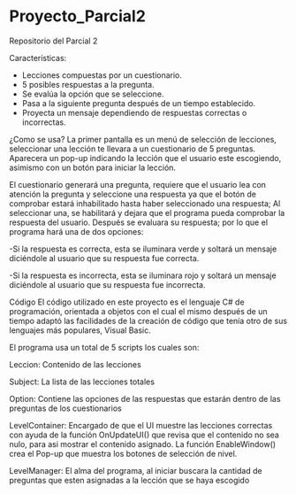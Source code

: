 # Proyecto_Parcial2
 Repositorio del Parcial 2

Características:
- Lecciones compuestas por un cuestionario.
- 5 posibles respuestas a la pregunta.
- Se evalúa la opción que se seleccione.
- Pasa a la siguiente pregunta después de un tiempo establecido.
- Proyecta un mensaje dependiendo de respuestas correctas o incorrectas.

¿Como se usa?
La primer pantalla es un menú de selección de lecciones, seleccionar una lección te llevara a un cuestionario de 5 preguntas. Aparecera un pop-up indicando la
lección que el usuario este escogiendo, asimismo con un botón para iniciar la lección.

El cuestionario generará una pregunta, requiere que el usuario lea con atención la pregunta y seleccione una respuesta ya que el botón de comprobar estará inhabilitado hasta haber seleccionado una respuesta; Al seleccionar una, se habilitará y dejara que el programa pueda comprobar la respuesta del usuario. Después se evaluara su respuesta; por lo que el programa hará una de dos opciones:

-Si la respuesta es correcta, esta se iluminara verde y soltará un mensaje diciéndole al usuario que su respuesta fue correcta.

-Si la respuesta es incorrecta, esta se iluminara rojo y soltará un mensaje diciéndole al usuario que su respuesta fue incorrecta.

Código
El código utilizado en este proyecto es el lenguaje C# de programación, orientada a objetos con el cual el mismo después de un tiempo adaptó las facilidades de la creación de código que tenía otro de sus lenguajes más populares, Visual Basic.

El programa usa un total de 5 scripts los cuales son:

Leccion: Contenido de las lecciones

Subject: La lista de las lecciones totales

Option: Contiene las opciones de las respuestas que estarán dentro de las preguntas de los cuestionarios
 
LevelContainer: Encargado de que el UI muestre las lecciones correctas con ayuda de la función OnUpdateUI() que revisa que el contenido no sea nulo, para asi mostrar el contenido asignado. La función EnableWindow() crea el Pop-up que muestra los botones de selección de nivel.

LevelManager: El alma del programa, al iniciar buscara la cantidad de preguntas que esten asignadas a la lección que se haya escogido
